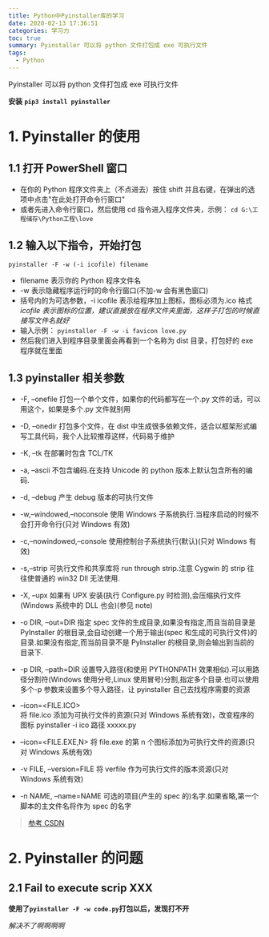 ```yaml
---
title: Python中Pyinstaller库的学习
date: 2020-02-13 17:36:51
categories: 学习力
toc: true
summary: Pyinstaller 可以将 python 文件打包成 exe 可执行文件
tags:
  - Python
---
```

 Pyinstaller 可以将 python 文件打包成 exe 可执行文件
<!--more-->

**安装**
**`pip3 install pyinstaller`**

<!--more-->

# 1. Pyinstaller 的使用

## 1.1 打开 PowerShell 窗口

- 在你的 Python 程序文件夹上（不点进去）按住 shift 并且右键，在弹出的选项中点击"在此处打开命令行窗口"
- 或者先进入命令行窗口，然后使用 cd 指令进入程序文件夹，示例：
  `cd G:\工程储存\Python工程\love`

## 1.2 输入以下指令，开始打包

`pyinstaller -F -w (-i icofile) filename`

- filename 表示你的 Python 程序文件名
- -w 表示隐藏程序运行时的命令行窗口(不加-w 会有黑色窗口)
- 括号内的为可选参数，-i icofile 表示给程序加上图标，图标必须为.ico 格式
  _icofile 表示图标的位置，建议直接放在程序文件夹里面，这样子打包的时候直接写文件名就好_
- 输入示例：
  `pyinstaller -F -w -i favicon love.py`
- 然后我们进入到程序目录里面会再看到一个名称为 dist 目录，打包好的 exe 程序就在里面

## 1.3 pyinstaller 相关参数

- -F, –onefile 打包一个单个文件，如果你的代码都写在一个.py 文件的话，可以用这个，如果是多个.py 文件就别用
- -D, –onedir 打包多个文件，在 dist 中生成很多依赖文件，适合以框架形式编写工具代码，我个人比较推荐这样，代码易于维护
- -K, –tk 在部署时包含 TCL/TK
- -a, –ascii 不包含编码.在支持 Unicode 的 python 版本上默认包含所有的编码.
- -d, –debug 产生 debug 版本的可执行文件
- -w,–windowed,–noconsole 使用 Windows 子系统执行.当程序启动的时候不会打开命令行(只对 Windows 有效)
- -c,–nowindowed,–console 使用控制台子系统执行(默认)(只对 Windows 有效)
- -s,–strip 可执行文件和共享库将 run through strip.注意 Cygwin 的 strip 往往使普通的 win32 Dll 无法使用.
- -X, –upx 如果有 UPX 安装(执行 Configure.py 时检测),会压缩执行文件(Windows 系统中的 DLL 也会)(参见 note)
- -o DIR, –out=DIR 指定 spec 文件的生成目录,如果没有指定,而且当前目录是 PyInstaller 的根目录,会自动创建一个用于输出(spec 和生成的可执行文件)的目录.如果没有指定,而当前目录不是 PyInstaller 的根目录,则会输出到当前的目录下.
- -p DIR, –path=DIR 设置导入路径(和使用 PYTHONPATH 效果相似).可以用路径分割符(Windows 使用分号,Linux 使用冒号)分割,指定多个目录.也可以使用多个-p 参数来设置多个导入路径，让 pyinstaller 自己去找程序需要的资源
- –icon=<FILE.ICO>  
  将 file.ico 添加为可执行文件的资源(只对 Windows 系统有效)，改变程序的图标 pyinstaller -i ico 路径 xxxxx.py

- –icon=<FILE.EXE,N> 将 file.exe 的第 n 个图标添加为可执行文件的资源(只对 Windows 系统有效)
- -v FILE, –version=FILE 将 verfile 作为可执行文件的版本资源(只对 Windows 系统有效)
- -n NAME, –name=NAME 可选的项目(产生的 spec 的)名字.如果省略,第一个脚本的主文件名将作为 spec 的名字

> [参考 CSDN](https://blog.csdn.net/qq_33462307/article/details/90479045)

# 2. Pyinstaller 的问题

## 2.1 Fail to execute scrip XXX

**使用了`pyinstaller -F -w code.py`打包以后，发现打不开**

_解决不了啊啊啊啊_
